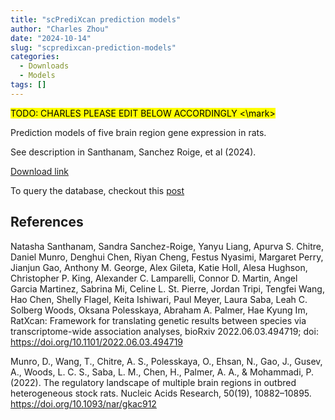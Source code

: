 ```yaml
---
title: "scPrediXcan prediction models"
author: "Charles Zhou"
date: "2024-10-14"
slug: "scpredixcan-prediction-models"
categories:
  - Downloads
  - Models
tags: []
---
```



<mark> TODO: CHARLES PLEASE EDIT BELOW ACCORDINGLY <\mark>


Prediction models of five brain region gene expression in rats.

See description in Santhanam, Sanchez Roige, et al (2024).

[Download link](https://uchicago.box.com/v/ratxcan-brain-5-regions)

To query the database, checkout this [post](https://predictdb.org/post/2021/07/21/how-do-i-query-the-prediction-model-db/)


## References 

Natasha Santhanam, Sandra Sanchez-Roige, Yanyu Liang, Apurva S. Chitre, Daniel Munro, Denghui Chen, Riyan Cheng, Festus Nyasimi, Margaret Perry, Jianjun Gao, Anthony M. George, Alex Gileta, Katie Holl, Alesa Hughson, Christopher P. King, Alexander C. Lamparelli, Connor D. Martin, Angel Garcia Martinez, Sabrina Mi, Celine L. St. Pierre, Jordan Tripi, Tengfei Wang, Hao Chen, Shelly Flagel, Keita Ishiwari, Paul Meyer, Laura Saba, Leah C. Solberg Woods, Oksana Polesskaya, Abraham A. Palmer, Hae Kyung Im, RatXcan: Framework for translating genetic results between species via transcriptome-wide association analyses, bioRxiv 2022.06.03.494719; doi: https://doi.org/10.1101/2022.06.03.494719 

Munro, D., Wang, T., Chitre, A. S., Polesskaya, O., Ehsan, N., Gao, J., Gusev, A., Woods, L. C. S., Saba, L. M., Chen, H., Palmer, A. A., & Mohammadi, P. (2022). The regulatory landscape of multiple brain regions in outbred heterogeneous stock rats. Nucleic Acids Research, 50(19), 10882–10895. https://doi.org/10.1093/nar/gkac912